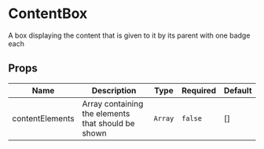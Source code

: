 # ContentBox

A box displaying the content that is given to it by its parent with one badge each

## Props

<!-- @vuese:ContentBox:props:start -->
|Name|Description|Type|Required|Default|
|---|---|---|---|---|
|contentElements|Array containing the elements that should be shown|`Array`|`false`|[]|

<!-- @vuese:ContentBox:props:end -->


